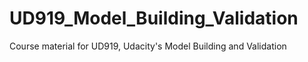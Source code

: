 # UD919_Model_Building_Validation
Course material for UD919, Udacity's Model Building and Validation
